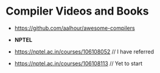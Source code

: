 # Compiler Videos and Books

- https://github.com/aalhour/awesome-compilers

- **NPTEL** 
- https://nptel.ac.in/courses/106108052  // I have referred
- https://nptel.ac.in/courses/106108113  // Yet to start
